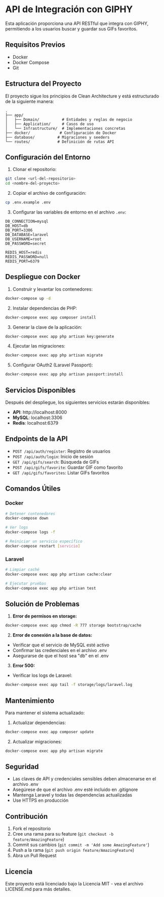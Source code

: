 # API de Integración con GIPHY

Esta aplicación proporciona una API RESTful que integra con GIPHY, permitiendo a los usuarios buscar y guardar sus GIFs favoritos.

## Requisitos Previos

- Docker
- Docker Compose
- Git

## Estructura del Proyecto

El proyecto sigue los principios de Clean Architecture y está estructurado de la siguiente manera:

```
.
├── app/
│   ├── Domain/          # Entidades y reglas de negocio
│   ├── Application/     # Casos de uso
│   └── Infrastructure/  # Implementaciones concretas
├── docker/             # Configuración de Docker
├── database/          # Migraciones y seeders
└── routes/            # Definición de rutas API
```

## Configuración del Entorno

1. Clonar el repositorio:
```bash
git clone <url-del-repositorio>
cd <nombre-del-proyecto>
```

2. Copiar el archivo de configuración:
```bash
cp .env.example .env
```

3. Configurar las variables de entorno en el archivo `.env`:
```env
DB_CONNECTION=mysql
DB_HOST=db
DB_PORT=3306
DB_DATABASE=laravel
DB_USERNAME=root
DB_PASSWORD=secret

REDIS_HOST=redis
REDIS_PASSWORD=null
REDIS_PORT=6379
```

## Despliegue con Docker

1. Construir y levantar los contenedores:
```bash
docker-compose up -d
```

2. Instalar dependencias de PHP:
```bash
docker-compose exec app composer install
```

3. Generar la clave de la aplicación:
```bash
docker-compose exec app php artisan key:generate
```

4. Ejecutar las migraciones:
```bash
docker-compose exec app php artisan migrate
```

5. Configurar OAuth2 (Laravel Passport):
```bash
docker-compose exec app php artisan passport:install
```

## Servicios Disponibles

Después del despliegue, los siguientes servicios estarán disponibles:

- **API**: http://localhost:8000
- **MySQL**: localhost:3306
- **Redis**: localhost:6379

## Endpoints de la API

- `POST /api/auth/register`: Registro de usuarios
- `POST /api/auth/login`: Inicio de sesión
- `GET /api/gifs/search`: Búsqueda de GIFs
- `POST /api/gifs/favorite`: Guardar GIF como favorito
- `GET /api/gifs/favorites`: Listar GIFs favoritos

## Comandos Útiles

### Docker
```bash
# Detener contenedores
docker-compose down

# Ver logs
docker-compose logs -f

# Reiniciar un servicio específico
docker-compose restart [servicio]
```

### Laravel
```bash
# Limpiar caché
docker-compose exec app php artisan cache:clear

# Ejecutar pruebas
docker-compose exec app php artisan test
```

## Solución de Problemas

1. **Error de permisos en storage:**
```bash
docker-compose exec app chmod -R 777 storage bootstrap/cache
```

2. **Error de conexión a la base de datos:**
- Verificar que el servicio de MySQL esté activo
- Confirmar las credenciales en el archivo .env
- Asegurarse de que el host sea "db" en el .env

3. **Error 500:**
- Verificar los logs de Laravel:
```bash
docker-compose exec app tail -f storage/logs/laravel.log
```

## Mantenimiento

Para mantener el sistema actualizado:

1. Actualizar dependencias:
```bash
docker-compose exec app composer update
```

2. Actualizar migraciones:
```bash
docker-compose exec app php artisan migrate
```

## Seguridad

- Las claves de API y credenciales sensibles deben almacenarse en el archivo .env
- Asegúrese de que el archivo .env esté incluido en .gitignore
- Mantenga Laravel y todas las dependencias actualizadas
- Use HTTPS en producción

## Contribución

1. Fork el repositorio
2. Cree una rama para su feature (`git checkout -b feature/AmazingFeature`)
3. Commit sus cambios (`git commit -m 'Add some AmazingFeature'`)
4. Push a la rama (`git push origin feature/AmazingFeature`)
5. Abra un Pull Request

## Licencia

Este proyecto está licenciado bajo la Licencia MIT - vea el archivo LICENSE.md para más detalles.
